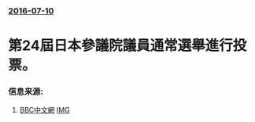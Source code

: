 ### [2016-07-10](/news/2016/07/10/index.md)

##### 
# 第24屆日本參議院議員通常選舉進行投票。 




### 信息来源:

1. [BBC中文網](http://www.bbc.com/zhongwen/simp/world/2016/07/160710_japan_election) [IMG](https://ichef.bbci.co.uk/news/ws/1024/branded_zhongwen/worldservice/live/assets/images/2016/07/10/160710032659_cn_japan_election_vote_cast_640x360_reuters_nocredit.jpg)
